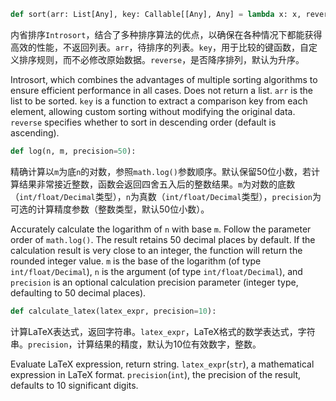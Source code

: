 ```python
def sort(arr: List[Any], key: Callable[[Any], Any] = lambda x: x, reverse: bool = False) -> None:
```

内省排序`Introsort`，结合了多种排序算法的优点，以确保在各种情况下都能获得高效的性能，不返回列表。`arr`，待排序的列表。`key`，用于比较的键函数，自定义排序规则，而不必修改原始数据。`reverse`，是否降序排列，默认为升序。

Introsort, which combines the advantages of multiple sorting algorithms to ensure efficient performance in all cases. Does not return a list. `arr` is the list to be sorted. `key` is a function to extract a comparison key from each element, allowing custom sorting without modifying the original data. `reverse` specifies whether to sort in descending order (default is ascending).

```python
def log(n, m, precision=50):
```

精确计算以`m`为底`n`的对数，参照`math.log()`参数顺序。默认保留50位小数，若计算结果非常接近整数，函数会返回四舍五入后的整数结果。`m`为对数的底数（`int/float/Decimal`类型），`n`为真数（`int/float/Decimal`类型），`precision`为可选的计算精度参数（整数类型，默认50位小数）。

Accurately calculate the logarithm of `n` with base `m`. Follow the parameter order of `math.log()`. The result retains 50 decimal places by default. If the calculation result is very close to an integer, the function will return the rounded integer value. `m` is the base of the logarithm (of type `int/float/Decimal`), `n` is the argument (of type `int/float/Decimal`), and `precision` is an optional calculation precision parameter (integer type, defaulting to 50 decimal places).

```python
def calculate_latex(latex_expr, precision=10):
```

计算LaTeX表达式，返回字符串。`latex_expr`，LaTeX格式的数学表达式，字符串。`precision`，计算结果的精度，默认为10位有效数字，整数。

Evaluate LaTeX expression, return string. `latex_expr`(`str`), a mathematical expression in LaTeX format. `precision`(`int`), the precision of the result, defaults to 10 significant digits.
